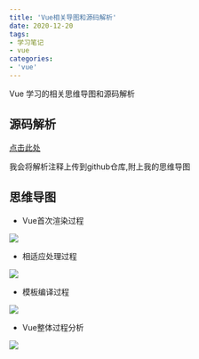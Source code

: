 ```yaml
---
title: 'Vue相关导图和源码解析'
date: 2020-12-20
tags:
- 学习笔记
- vue
categories:
- 'vue'
---
```


Vue 学习的相关思维导图和源码解析

<!-- more -->

## 源码解析

[点击此处](https://github.com/wenfeihuazha/VueParsing)

我会将解析注释上传到github仓库,附上我的思维导图

## 思维导图

- Vue首次渲染过程

![](http://vscode.zhysry.cn/Vue%E9%A6%96%E6%AC%A1%E6%B8%B2%E6%9F%93%E8%BF%87%E7%A8%8B.png)

- 相适应处理过程

![](http://vscode.zhysry.cn/%E5%93%8D%E5%BA%94%E5%BC%8F%E5%A4%84%E7%90%86%E8%BF%87%E7%A8%8B.png)

- 模板编译过程

![](http://vscode.zhysry.cn/%E6%A8%A1%E6%9D%BF%E7%BC%96%E8%AF%91%E8%BF%87%E7%A8%8B.png)

- Vue整体过程分析

![](http://vscode.zhysry.cn/Vue%20%E6%95%B4%E4%BD%93%E8%BF%87%E7%A8%8B%E5%88%86%E6%9E%90.png)